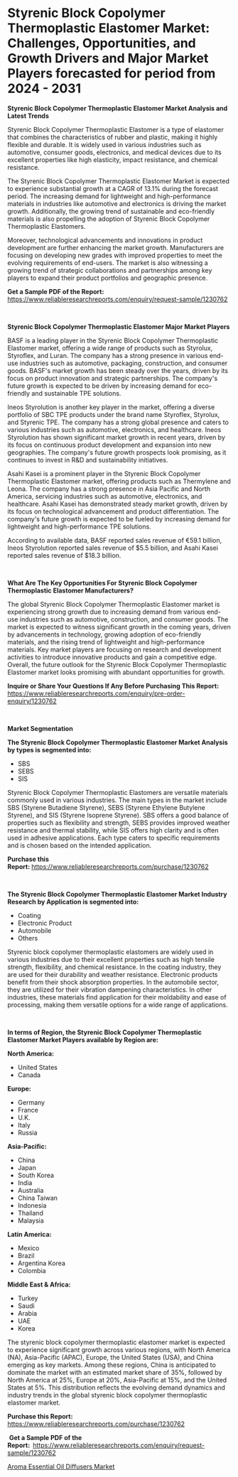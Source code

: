 <p><h1>Styrenic Block Copolymer Thermoplastic Elastomer Market: Challenges, Opportunities, and Growth Drivers and Major Market Players forecasted for period from 2024 - 2031</h1></p><p><strong>Styrenic Block Copolymer Thermoplastic Elastomer Market Analysis and Latest Trends</strong></p>
<p><p>Styrenic Block Copolymer Thermoplastic Elastomer is a type of elastomer that combines the characteristics of rubber and plastic, making it highly flexible and durable. It is widely used in various industries such as automotive, consumer goods, electronics, and medical devices due to its excellent properties like high elasticity, impact resistance, and chemical resistance.</p><p>The Styrenic Block Copolymer Thermoplastic Elastomer Market is expected to experience substantial growth at a CAGR of 13.1% during the forecast period. The increasing demand for lightweight and high-performance materials in industries like automotive and electronics is driving the market growth. Additionally, the growing trend of sustainable and eco-friendly materials is also propelling the adoption of Styrenic Block Copolymer Thermoplastic Elastomers.</p><p>Moreover, technological advancements and innovations in product development are further enhancing the market growth. Manufacturers are focusing on developing new grades with improved properties to meet the evolving requirements of end-users. The market is also witnessing a growing trend of strategic collaborations and partnerships among key players to expand their product portfolios and geographic presence.</p></p>
<p><strong>Get a Sample PDF of the Report:&nbsp;</strong> <a href="https://www.reliableresearchreports.com/enquiry/request-sample/1230762">https://www.reliableresearchreports.com/enquiry/request-sample/1230762</a></p>
<p>&nbsp;</p>
<p><strong>Styrenic Block Copolymer Thermoplastic Elastomer Major Market Players</strong></p>
<p><p>BASF is a leading player in the Styrenic Block Copolymer Thermoplastic Elastomer market, offering a wide range of products such as Styrolux, Styroflex, and Luran. The company has a strong presence in various end-use industries such as automotive, packaging, construction, and consumer goods. BASF's market growth has been steady over the years, driven by its focus on product innovation and strategic partnerships. The company's future growth is expected to be driven by increasing demand for eco-friendly and sustainable TPE solutions.</p><p>Ineos Styrolution is another key player in the market, offering a diverse portfolio of SBC TPE products under the brand name Styroflex, Styrolux, and Styrenic TPE. The company has a strong global presence and caters to various industries such as automotive, electronics, and healthcare. Ineos Styrolution has shown significant market growth in recent years, driven by its focus on continuous product development and expansion into new geographies. The company's future growth prospects look promising, as it continues to invest in R&D and sustainability initiatives.</p><p>Asahi Kasei is a prominent player in the Styrenic Block Copolymer Thermoplastic Elastomer market, offering products such as Thermylene and Leona. The company has a strong presence in Asia Pacific and North America, servicing industries such as automotive, electronics, and healthcare. Asahi Kasei has demonstrated steady market growth, driven by its focus on technological advancement and product differentiation. The company's future growth is expected to be fueled by increasing demand for lightweight and high-performance TPE solutions.</p><p>According to available data, BASF reported sales revenue of €59.1 billion, Ineos Styrolution reported sales revenue of $5.5 billion, and Asahi Kasei reported sales revenue of $18.3 billion.</p></p>
<p>&nbsp;</p>
<p><strong>What Are The Key Opportunities For Styrenic Block Copolymer Thermoplastic Elastomer Manufacturers?</strong></p>
<p><p>The global Styrenic Block Copolymer Thermoplastic Elastomer market is experiencing strong growth due to increasing demand from various end-use industries such as automotive, construction, and consumer goods. The market is expected to witness significant growth in the coming years, driven by advancements in technology, growing adoption of eco-friendly materials, and the rising trend of lightweight and high-performance materials. Key market players are focusing on research and development activities to introduce innovative products and gain a competitive edge. Overall, the future outlook for the Styrenic Block Copolymer Thermoplastic Elastomer market looks promising with abundant opportunities for growth.</p></p>
<p><strong>Inquire or Share Your Questions If Any Before Purchasing This Report:</strong> <a href="https://www.reliableresearchreports.com/enquiry/pre-order-enquiry/1230762">https://www.reliableresearchreports.com/enquiry/pre-order-enquiry/1230762</a></p>
<p>&nbsp;</p>
<p><strong>Market Segmentation</strong></p>
<p><strong>The Styrenic Block Copolymer Thermoplastic Elastomer Market Analysis by types is segmented into:</strong></p>
<p><ul><li>SBS</li><li>SEBS</li><li>SIS</li></ul></p>
<p><p>Styrenic Block Copolymer Thermoplastic Elastomers are versatile materials commonly used in various industries. The main types in the market include SBS (Styrene Butadiene Styrene), SEBS (Styrene Ethylene Butylene Styrene), and SIS (Styrene Isoprene Styrene). SBS offers a good balance of properties such as flexibility and strength, SEBS provides improved weather resistance and thermal stability, while SIS offers high clarity and is often used in adhesive applications. Each type caters to specific requirements and is chosen based on the intended application.</p></p>
<p><strong>Purchase this Report:&nbsp;</strong><a href="https://www.reliableresearchreports.com/purchase/1230762">https://www.reliableresearchreports.com/purchase/1230762</a></p>
<p>&nbsp;</p>
<p><strong>The Styrenic Block Copolymer Thermoplastic Elastomer Market Industry Research by Application is segmented into:</strong></p>
<p><ul><li>Coating</li><li>Electronic Product</li><li>Automobile</li><li>Others</li></ul></p>
<p><p>Styrenic block copolymer thermoplastic elastomers are widely used in various industries due to their excellent properties such as high tensile strength, flexibility, and chemical resistance. In the coating industry, they are used for their durability and weather resistance. Electronic products benefit from their shock absorption properties. In the automobile sector, they are utilized for their vibration dampening characteristics. In other industries, these materials find application for their moldability and ease of processing, making them versatile options for a wide range of applications.</p></p>
<p>&nbsp;</p>
<p><strong>In terms of Region, the Styrenic Block Copolymer Thermoplastic Elastomer Market Players available by Region are:</strong></p>
<p>
    <p> <strong> North America: </strong>
        <ul>
            <li>United States</li>
            <li>Canada</li>
        </ul>
        </p> 
    <p> <strong> Europe: </strong>
        <ul>
            <li>Germany</li>
            <li>France</li>
            <li>U.K.</li>
            <li>Italy</li>
            <li>Russia</li>
        </ul>
        </p> 
    <p> <strong> Asia-Pacific: </strong>
        <ul>
            <li>China</li>
            <li>Japan</li>
            <li>South Korea</li>
            <li>India</li>
            <li>Australia</li>
            <li>China Taiwan</li>
            <li>Indonesia</li>
            <li>Thailand</li>
            <li>Malaysia</li>
        </ul>
        </p> 
    <p> <strong> Latin America: </strong>
        <ul>
            <li>Mexico</li>
            <li>Brazil</li>
            <li>Argentina Korea</li>
            <li>Colombia</li>
        </ul>
        </p> 
    <p> <strong> Middle East & Africa: </strong>
        <ul>
            <li>Turkey</li>
            <li>Saudi</li>
            <li>Arabia</li>
            <li>UAE</li>
            <li>Korea</li>
        </ul>
    </p>
    </p>
<p><p>The styrenic block copolymer thermoplastic elastomer market is expected to experience significant growth across various regions, with North America (NA), Asia-Pacific (APAC), Europe, the United States (USA), and China emerging as key markets. Among these regions, China is anticipated to dominate the market with an estimated market share of 35%, followed by North America at 25%, Europe at 20%, Asia-Pacific at 15%, and the United States at 5%. This distribution reflects the evolving demand dynamics and industry trends in the global styrenic block copolymer thermoplastic elastomer market.</p></p>
<p><strong>Purchase this Report: </strong><a href="https://www.reliableresearchreports.com/purchase/1230762">https://www.reliableresearchreports.com/purchase/1230762</a></p>
<p>&nbsp;<strong>Get a Sample PDF of the Report:&nbsp;&nbsp;</strong><a href="https://www.reliableresearchreports.com/enquiry/request-sample/1230762">https://www.reliableresearchreports.com/enquiry/request-sample/1230762</a></p>
<p><strong></strong></p>
<p><p><a href="https://carnation-joke-41f.notion.site/Aroma-Essential-Oil-Diffusers-Market-Dynamics-2024-2031-Also-about-Its-Market-Trends-Projections--e2b5294cd86c46afa0ce943fda2fef2d">Aroma Essential Oil Diffusers Market</a></p></p>